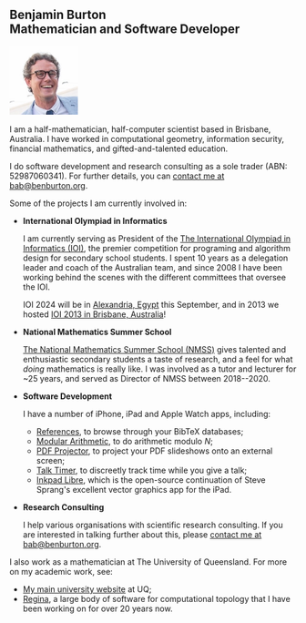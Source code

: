 ## Benjamin Burton<br>Mathematician and Software Developer

<img src="bab.jpg" width=120 height=120 alt="Head shot">

I am a half-mathematician, half-computer scientist based in Brisbane, Australia.
I have worked in computational geometry, information security,
financial mathematics, and gifted-and-talented education.

I do software development and research consulting as a sole trader
(ABN: 52987060341). For further details, you can
[contact me at bab@benburton.org](mailto:bab@benburton.org).

Some of the projects I am currently involved in:

- **International Olympiad in Informatics**

  I am currently serving as President of the
  [The International Olympiad in Informatics (IOI)](http://www.ioinformatics.org/),
  the premier competition for programing and algorithm design for secondary school students.
  I spent 10 years as a delegation leader and coach of the Australian team,
  and since 2008 I have been working behind the scenes with the different committees that
  oversee the IOI.

  IOI 2024 will be in [Alexandria, Egypt](https://www.ioi2024.eg) this September,
  and in 2013 we hosted [IOI 2013 in Brisbane, Australia](http://www.ioi2013.org/)!

- **National Mathematics Summer School**

  [The National Mathematics Summer School (NMSS)](https://nmss.edu.au/) gives
  talented and enthusiastic secondary students a taste of research, and a feel for
  what _doing_ mathematics is really like. I was involved as a tutor and lecturer
  for ~25 years, and served as Director of NMSS between 2018--2020.

- **Software Development**

  I have a number of iPhone, iPad and Apple Watch apps, including:
  - [References](references/), to browse through your BibTeX databases;
  - [Modular Arithmetic](https://sites.google.com/site/appsformaths/modular-arithmetic/),
    to do arithmetic modulo _N_;
  - [PDF Projector](https://sites.google.com/site/appsformaths/pdf-projector/),
    to project your PDF slideshows onto an external screen;
  - [Talk Timer](https://sites.google.com/site/appsformaths/talk-timer/),
    to discreetly track time while you give a talk;
  - [Inkpad Libre](https://github.com/baburton/inkpad/),
    which is the open-source continuation of Steve Sprang's excellent vector graphics app for the iPad.

- **Research Consulting**

  I help various organisations with scientific research consulting.
  If you are interested in talking further about this, please
  [contact me at bab@benburton.org](mailto:bab@benburton.org).

I also work as a mathematician at The University of Queensland.
For more on my academic work, see:

  - [My main university website](http://www.maths.uq.edu.au/~bab) at UQ;
  - [Regina](https://regina-normal.github.io/), a large body of software for
    computational topology that I have been working on for over 20 years now.
  
